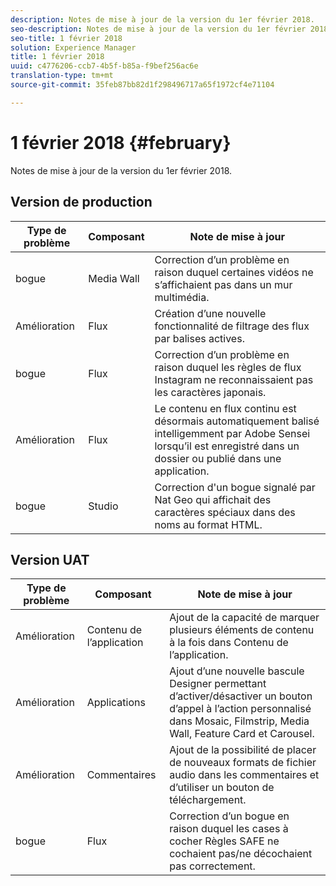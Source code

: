 ```yaml
---
description: Notes de mise à jour de la version du 1er février 2018.
seo-description: Notes de mise à jour de la version du 1er février 2018.
seo-title: 1 février 2018
solution: Experience Manager
title: 1 février 2018
uuid: c4776206-ccb7-4b5f-b85a-f9bef256ac6e
translation-type: tm+mt
source-git-commit: 35feb87bb82d1f298496717a65f1972cf4e71104

---
```



# 1 février 2018 {#february}

Notes de mise à jour de la version du 1er février 2018.

## Version de production

| **Type de problème** | **Composant** | **Note de mise à jour** |
|---|---|---|
| bogue | Media Wall | Correction d’un problème en raison duquel certaines vidéos ne s’affichaient pas dans un mur multimédia. |
| Amélioration | Flux | Création d’une nouvelle fonctionnalité de filtrage des flux par balises actives. |
| bogue | Flux | Correction d’un problème en raison duquel les règles de flux Instagram ne reconnaissaient pas les caractères japonais. |
| Amélioration | Flux | Le contenu en flux continu est désormais automatiquement balisé intelligemment par Adobe Sensei lorsqu’il est enregistré dans un dossier ou publié dans une application. |
| bogue | Studio | Correction d'un bogue signalé par Nat Geo qui affichait des caractères spéciaux dans des noms au format HTML. |

## Version UAT

| **Type de problème** | **Composant** | **Note de mise à jour** |
|---|---|---|
| Amélioration | Contenu de l’application | Ajout de la capacité de marquer plusieurs éléments de contenu à la fois dans Contenu de l’application. |
| Amélioration | Applications | Ajout d’une nouvelle bascule Designer permettant d’activer/désactiver un bouton d’appel à l’action personnalisé dans Mosaic, Filmstrip, Media Wall, Feature Card et Carousel. |
| Amélioration | Commentaires | Ajout de la possibilité de placer de nouveaux formats de fichier audio dans les commentaires et d’utiliser un bouton de téléchargement. |
| bogue | Flux | Correction d’un bogue en raison duquel les cases à cocher Règles SAFE ne cochaient pas/ne décochaient pas correctement. |

